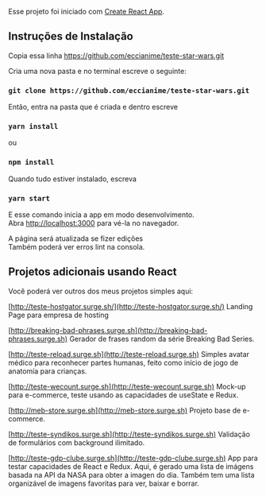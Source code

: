 Esse projeto foi iniciado com [Create React App](https://github.com/facebook/create-react-app).

## Instruções de Instalação

Copia essa linha
https://github.com/eccianime/teste-star-wars.git

Cria uma nova pasta e no terminal escreve o seguinte:

### `git clone https://github.com/eccianime/teste-star-wars.git`

Então, entra na pasta que é criada e dentro escreve

### `yarn install`

ou

### `npm install`

Quando tudo estiver instalado, escreva 

### `yarn start`

E esse comando inicia a app em modo desenvolvimento.<br />
Abra [http://localhost:3000](http://localhost:3000) para vé-la no navegador.

A página será atualizada se fizer edições<br />
Também poderá ver erros lint na consola.

## Projetos adicionais usando React
Você poderá ver outros dos meus projetos simples aqui:

[http://teste-hostgator.surge.sh/](http://teste-hostgator.surge.sh/)
Landing Page para empresa de hosting

[http://breaking-bad-phrases.surge.sh](http://breaking-bad-phrases.surge.sh)
Gerador de frases random da série Breaking Bad Series.

[http://teste-reload.surge.sh](http://teste-reload.surge.sh)
Simples avatar médico para reconhecer partes humanas, feito como início de jogo de anatomía para crianças.

[http://teste-wecount.surge.sh](http://teste-wecount.surge.sh)
Mock-up para e-commerce, teste usando as capacidades de useState e Redux.

[http://meb-store.surge.sh](http://meb-store.surge.sh)
Projeto base de e-commerce.

[http://teste-syndikos.surge.sh](http://teste-syndikos.surge.sh)
Validação de formulários com background ilimitado.

[http://teste-gdp-clube.surge.sh](http://teste-gdp-clube.surge.sh)
App para testar capacidades de React e Redux. Aqui, é gerado uma lista de imágens basada na API da NASA para obter a imagen do dia.
Também tem uma lista organizável de imagens favoritas para ver, baixar e borrar.